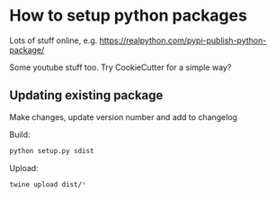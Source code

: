 # How to setup python packages

Lots of stuff online, e.g. https://realpython.com/pypi-publish-python-package/

Some youtube stuff too. Try CookieCutter for a simple way?


## Updating existing package

Make changes, update version number and add to changelog

Build:
```bash
python setup.py sdist
```

Upload:
```bash
twine upload dist/*
```



